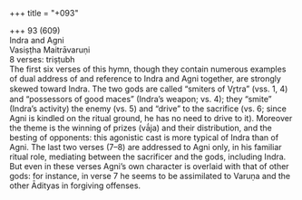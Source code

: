 +++
title = "+093"

+++
93 (609)  
Indra and Agni  
Vasiṣṭha Maitrāvaruṇi  
8 verses: triṣṭubh  
The first six verses of this hymn, though they contain numerous examples of dual  address of and reference to Indra and Agni together, are strongly skewed toward  Indra. The two gods are called “smiters of Vr̥tra” (vss. 1, 4) and “possessors of  good maces” (Indra’s weapon; vs. 4); they “smite” (Indra’s activity) the enemy (vs.  5) and “drive” to the sacrifice (vs. 6; since Agni is kindled on the ritual ground, he  has no need to drive to it). Moreover the theme is the winning of prizes (vā́ja) and  their distribution, and the besting of opponents: this agonistic cast is more typical  of Indra than of Agni. The last two verses (7–8) are addressed to Agni only, in his  familiar ritual role, mediating between the sacrificer and the gods, including Indra.  But even in these verses Agni’s own character is overlaid with that of other gods: for  instance, in verse 7 he seems to be assimilated to Varuṇa and the other Ādityas in  forgiving offenses.  
